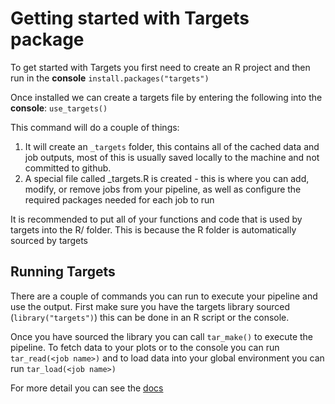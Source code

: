 # Getting started with Targets package

To get started with Targets you first need to create an R project and then run in the **console** `install.packages("targets")`

Once installed we can create a targets file by entering the following into the **console**: `use_targets()`

This command will do a couple of things:

1.  It will create an `_targets` folder, this contains all of the cached data and job outputs, most of this is usually saved locally to the machine and not committed to github.
2.  A special file called \_targets.R is created - this is where you can add, modify, or remove jobs from your pipeline, as well as configure the required packages needed for each job to run

It is recommended to put all of your functions and code that is used by targets into the R/ folder. This is because the R folder is automatically sourced by targets

## Running Targets

There are a couple of commands you can run to execute your pipeline and use the output. First make sure you have the targets library sourced (`library("targets")`) this can be done in an R script or the console.

Once you have sourced the library you can call `tar_make()` to execute the pipeline. To fetch data to your plots or to the console you can run `tar_read(<job name>)` and to load data into your global environment you can run `tar_load(<job name>)`

For more detail you can see the [docs](https://books.ropensci.org/targets/)
